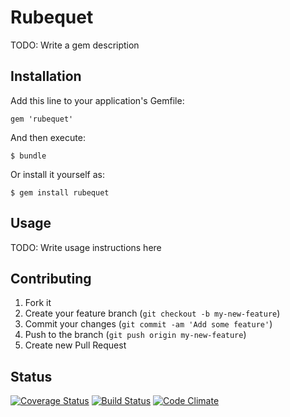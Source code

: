 # Rubequet

TODO: Write a gem description

## Installation

Add this line to your application's Gemfile:

    gem 'rubequet'

And then execute:

    $ bundle

Or install it yourself as:

    $ gem install rubequet

## Usage

TODO: Write usage instructions here

## Contributing

1. Fork it
2. Create your feature branch (`git checkout -b my-new-feature`)
3. Commit your changes (`git commit -am 'Add some feature'`)
4. Push to the branch (`git push origin my-new-feature`)
5. Create new Pull Request

## Status
[![Coverage Status](https://coveralls.io/repos/qblake/rubequet/badge.png?branch=master)](https://coveralls.io/r/qblake/rubequet?branch=master)
[![Build Status](https://travis-ci.org/qblake/rubequet.png)](https://travis-ci.org/qblake/rubequet)
[![Code Climate](https://codeclimate.com/github/qblake/rubequet.png)](https://codeclimate.com/github/qblake/rubequet)
